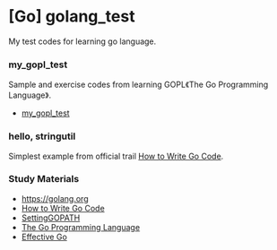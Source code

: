# [Go] golang_test
My test codes for learning go language. 

### my_gopl_test  
Sample and exercise codes from learning GOPL《The Go Programming Language》. 
- [my_gopl_test](./my_gopl_test/README.md)

### hello, stringutil
Simplest example from official trail [How to Write Go Code](https://golang.org/doc/code.html). 

### Study Materials 
- https://golang.org
- [How to Write Go Code](https://golang.org/doc/code.html)
- [SettingGOPATH](https://github.com/golang/go/wiki/SettingGOPATH)
- [The Go Programming Language](http://gopl.io)
- [Effective Go](https://golang.org/doc/effective_go.html)

